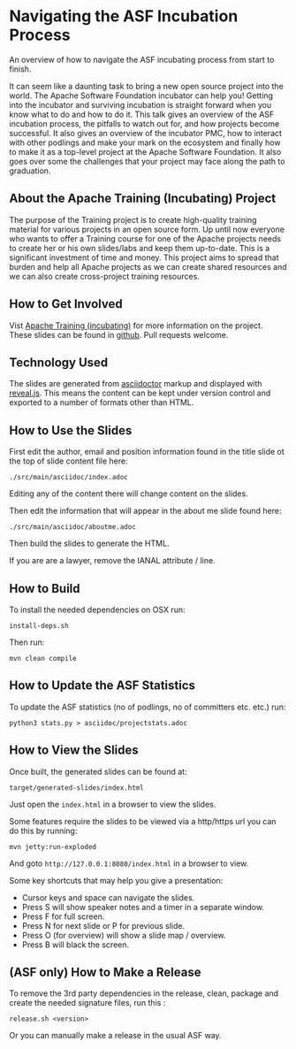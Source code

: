 
# Navigating the ASF Incubation Process

An overview of how to navigate the ASF incubating process from start to finish.

It can seem like a daunting task to bring a new open source project into the world. The Apache Software Foundation incubator can help you! Getting into the incubator and surviving incubation is straight forward when you know what to do and how to do it. This talk gives an overview of the ASF incubation process, the pitfalls to watch out for, and how projects become successful. It also gives an overview of the incubator PMC, how to interact with other podlings and make your mark on the ecosystem and finally how to make it as a top-level project at the Apache Software Foundation. It also goes over some the challenges that your project may face along the path to graduation.

## About the Apache Training (Incubating) Project

The purpose of the Training project is to create high-quality training material for various projects in an open source form. Up until now everyone who wants to offer a Training course for one of the Apache projects needs to create her or his own slides/labs and keep them up-to-date. This is a significant investment of time and money. This project aims to spread that burden and help all Apache projects as we can create shared resources and we can also create cross-project training resources.

## How to Get Involved

Vist [Apache Training (incubating)](https://training.apache.org) for more information on the project.
These slides can be found in [github](https://github.com/apache/incubator-training/tree/master/content/ApacheWay/NavigatingASFIncubation.). Pull requests welcome.

## Technology Used

The slides are generated from [asciidoctor](https://asciidoctor.org) markup and displayed with [reveal.js](https://asciidoctor.org/docs/asciidoctor-revealjs/). This means the content can be kept under version control and exported to a number of formats other than HTML.

## How to Use the Slides

First edit the author, email and position information found in the title slide ot the top of slide content file here:

`./src/main/asciidoc/index.adoc`

Editing any of the content there will change content on the slides.

Then edit the information that will appear in the about me slide found here:

`./src/main/asciidoc/aboutme.adoc`

Then build the slides to generate the HTML.

If you are are a lawyer, remove the IANAL attribute / line.

## How to Build

To install the needed dependencies on OSX run:

`install-deps.sh`

Then run:

`mvn clean compile`

## How to Update the ASF Statistics

To update the ASF statistics (no of podlings, no of committers etc. etc.) run:

`python3 stats.py > asciidoc/projectstats.adoc`

## How to View the Slides

Once built, the generated slides can be found at:

`target/generated-slides/index.html`

Just open the `index.html` in a browser to view the slides.

Some features require the slides to be viewed via a http/https url you can do this by running:

`mvn jetty:run-exploded`

And goto `http://127.0.0.1:8080/index.html` in a browser to view.

Some key shortcuts that may help you give a presentation:

- Cursor keys and space can navigate the slides.
- Press S will show speaker notes and a timer in a separate window.
- Press F for full screen.
- Press N for next slide or P for previous slide.
- Press O (for overview) will show a slide map / overview.
- Press B will black the screen.

## (ASF only) How to Make a Release

To remove the 3rd party dependencies in the release, clean, package and create the needed signature files, run this :

`release.sh <version>`

Or you can manually make a release in the usual ASF way.
